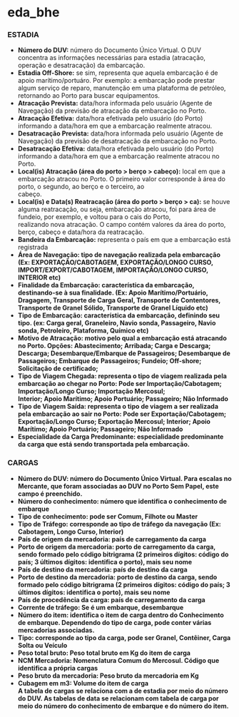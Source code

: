 # eda_bhe

<h3>ESTADIA</h3>
<ul>
<li><strong>Número do DUV:</strong> número do Documento Único Virtual. O DUV concentra as informações
necessárias para estadia (atracação, operação e desatracação) da embarcação.</li>
<li><strong>Estadia Off-Shore:</strong> se sim, representa que aquela embarcação é de apoio marítimo/portuáro.
Por exemplo: a embarcação pode prestar algum serviço de reparo, manutenção em uma
plataforma de petróleo, retornando ao Porto para buscar equipamentos.</li>
<li><strong>Atracação Prevista:</strong> data/hora informada pelo usuário (Agente de Navegação) da previsão de
atracação da embarcação no Porto.</li>
<li><strong>Atracação Efetiva:</strong> data/hora efetivada pelo usuário (do Porto) informando a data/hora em que
a embarcação realmente atracou.</li>
<li><strong>Desatracação Prevista:</strong> data/hora informada pelo usuário (Agente de Navegação) da previsão
de desatracação da embarcação no Porto.</li>
<li><strong>Desatracação Efetiva:</strong> data/hora efetivada pelo usuário (do Porto) informando a data/hora em
que a embarcação realmente atracou no Porto.</li>
<li><strong>Local(is) Atracação (área do porto > berço > cabeço):</strong> local em que a embarcação atracou no
Porto. O primeiro valor corresponde à área do porto, o segundo, ao berço e o terceiro, ao</li>
cabeço.</li>
<li><strong>Local(is) e Data(s) Reatracação (área do porto > berço > ca):</strong> se houve alguma reatracação, ou
seja, embarcação atracou, foi para área de fundeio, por exemplo, e voltou para o cais do Porto,</li>
realizando nova atracação. O campo contém valores da área do porto, berço, cabeço e
data/hora da reatracação.</li>
<li><strong>Bandeira da Embarcação:</strong> representa o país em que a embarcação está registrada
<li><strong>Área de Navegação: tipo de navegação realizada pela embarcação (Ex:
EXPORTAÇÃO/CABOTAGEM, EXPORTAÇÃO/LONGO CURSO, IMPORT/EXPORT/CABOTAGEM,
IMPORTAÇÃO/LONGO CURSO, INTERIOR etc)</li>
<li><strong>Finalidade da Embarcação:</strong> característica da embarcação, destinando-se à sua finalidade. (Ex:
Apoio Marítimo/Portuário, Dragagem, Transporte de Carga Geral, Transporte de Contentores,
Transporte de Granel Sólido, Transporte de Granel Líquido etc)</li>
<li><strong>Tipo de Embarcação:</strong> característica da embarcação, definindo seu tipo. (ex: Carga geral,
Graneleiro, Navio sonda, Passageiro, Navio sonda, Petroleiro, Plataforma, Químico etc)</li>
<li><strong>Motivo de Atracação:</strong> motivo pelo qual a embarcação está atracando no Porto. Opções:
Abastecimento; Arribada; Carga e Descarga; Descarga; Desembarque/Embarque de
Passageiros; Desembarque de Passageiros; Embarque de Passageiros; Fundeio; Off-shore;
Solicitação de certificado;</li>
<li><strong>Tipo de Viagem Chegada:</strong> representa o tipo de viagem realizada pela embarcação ao chegar no
Porto: Pode ser Importação/Cabotagem; Importação/Longo Curso; Importação Mercosul;</li>
Interior; Apoio Marítimo; Apoio Portuário; Passageiro; Não Informado</li>
<li><strong>Tipo de Viagem Saída:</strong> representa o tipo de viagem a ser realizada pela embarcação ao sair no
Porto: Pode ser Exportação/Cabotagem; Exportação/Longo Curso; Exportação Mercosul;
Interior; Apoio Marítimo; Apoio Portuário; Passageiro; Não Informado</li>
<li><strong>Especialidade da Carga Predominante:</strong> especialidade predominante da carga que está sendo
transportada pela embarcação.</li>
</ul>

<h3>CARGAS</h3>
<ul>
<li><strong>Número do DUV:</strong> número do Documento Único Virtual. Para escalas no Mercante, que foram
associadas ao DUV no Porto Sem Papel, este campo é preenchido.</li>
<li><strong>Número do conhecimento:</strong> número que identifica o conhecimento de embarque</li>
<li><strong>Tipo de conhecimento:</strong> pode ser Comum, Filhote ou Master</li>
<li><strong>Tipo de Tráfego:</strong> corresponde ao tipo de tráfego da navegação (Ex: Cabotagem, Longo Curso,
Interior)</li>
<li><strong>País de origem da mercadoria:</strong> país de carregamento da carga</li>
<li><strong>Porto de origem da mercadoria:</strong>  porto de carregamento da carga, sendo formado pelo código
bitrigrama (2 primeiros dígitos: código do país; 3 últimos dígitos: identifica o porto), mais seu
nome</li>
<li><strong>País de destino da mercadoria: país de destino da carga</li>
<li><strong>Porto de destino da mercadoria: porto de destino da carga, sendo formado pelo código
bitrigrama (2 primeiros dígitos: código do país; 3 últimos dígitos: identifica o porto), mais seu
nome</li>
<li><strong>País de procedência da carga:</strong> país de carregamento da carga</li>
<li><strong>Corrente de tráfego:</strong> Se é um embarque, desembarque</li>
<li><strong>Número do item:</strong> identifica o item de carga dentro do Conhecimento de embarque. Dependendo do tipo de carga, pode conter várias mercadorias associadas.</li>
<li><strong>Tipo:</strong> corresponde ao tipo da carga, pode ser Granel, Contêiner, Carga Solta ou Veículo</li>
<li><strong>Peso total bruto:</strong> Peso total bruto em Kg do item de carga</li>
<li><strong>NCM Mercadoria:</strong> Nomenclatura Comum do Mercosul. Código que identifica a própria cargas</li>
<li><strong>Peso bruto da mercadoria:</strong> Peso bruto da mercadoria em Kg</li>
<li><strong>Cubagem em m3:</strong> Volume do item de carga</li>
A tabela de cargas se relaciona com a de estadia por meio do número do DUV.
As tabelas de data se relacionam com tabela de carga por meio do número do conhecimento
de embarque e do número do item.
</ul>
